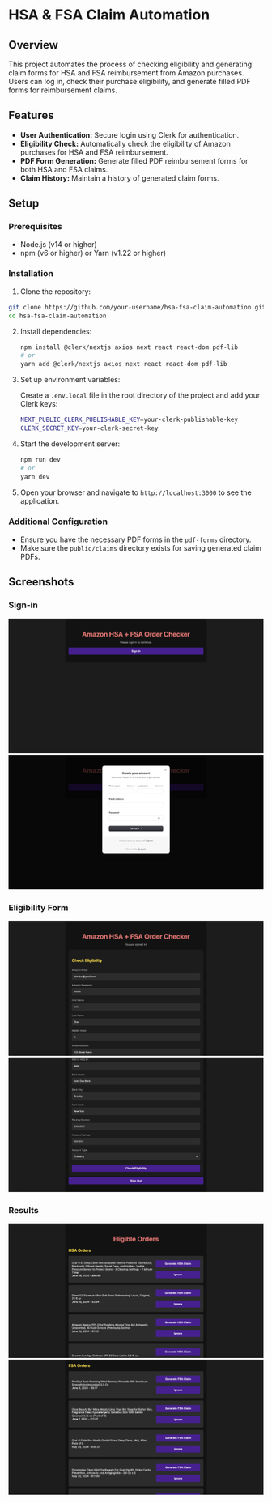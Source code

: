 # HSA & FSA Claim Automation

## Overview

This project automates the process of checking eligibility and generating claim forms for HSA and FSA reimbursement from Amazon purchases. Users can log in, check their purchase eligibility, and generate filled PDF forms for reimbursement claims.

## Features

- **User Authentication:** Secure login using Clerk for authentication.
- **Eligibility Check:** Automatically check the eligibility of Amazon purchases for HSA and FSA reimbursement.
- **PDF Form Generation:** Generate filled PDF reimbursement forms for both HSA and FSA claims.
- **Claim History:** Maintain a history of generated claim forms.

## Setup

### Prerequisites

- Node.js (v14 or higher)
- npm (v6 or higher) or Yarn (v1.22 or higher)

### Installation

1. Clone the repository:

```bash
git clone https://github.com/your-username/hsa-fsa-claim-automation.git
cd hsa-fsa-claim-automation
```

2. Install dependencies:

   ```bash
   npm install @clerk/nextjs axios next react react-dom pdf-lib
   # or
   yarn add @clerk/nextjs axios next react react-dom pdf-lib
   ```

3. Set up environment variables:

   Create a `.env.local` file in the root directory of the project and add your Clerk keys:

   ```bash
   NEXT_PUBLIC_CLERK_PUBLISHABLE_KEY=your-clerk-publishable-key
   CLERK_SECRET_KEY=your-clerk-secret-key
   ```

4. Start the development server:

   ```bash
   npm run dev
   # or
   yarn dev
   ```

5. Open your browser and navigate to `http://localhost:3000` to see the application.

### Additional Configuration

- Ensure you have the necessary PDF forms in the `pdf-forms` directory.
- Make sure the `public/claims` directory exists for saving generated claim PDFs.

## Screenshots

### Sign-in
![Signin1](images/signin1.png)
![Signin2](images/signin2.png)

### Eligibility Form
![Form1](images/form1.png)
![Form2](images/form2.png)

### Results
![Results1](images/results1.png)
![Results2](images/results2.png)
```
